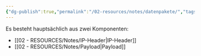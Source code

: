 ```yaml
---
{"dg-publish":true,"permalink":"/02-resources/notes/datenpakete/","tags":["informatik/netzwerk/ip"],"noteIcon":"","updated":"2025-09-10T16:35:13.000+02:00"}
---
```


Es besteht hauptsächlich aus zwei Komponenten:


- [[02 - RESOURCES/Notes/IP-Header\|IP-Header]]  
- [[02 - RESOURCES/Notes/Payload\|Payload]]

